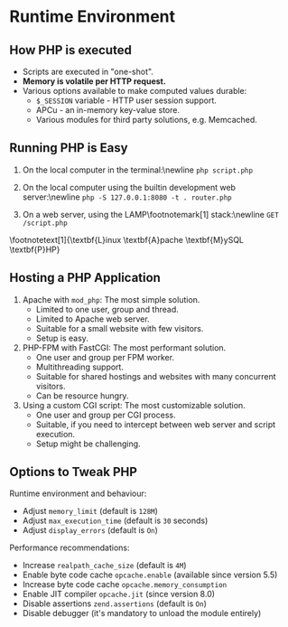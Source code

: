 # Runtime Environment

## How PHP is executed

* Scripts are executed in "one-shot".
* **Memory is volatile per HTTP request.**
* Various options available to make computed values durable:
    * `$_SESSION` variable - HTTP user session support.
    * APCu - an in-memory key-value store.
    * Various modules for third party solutions, e.g. Memcached.

## Running PHP is Easy

1. On the local computer in the terminal:\newline
   `php script.php`

2. On the local computer using the builtin development web server:\newline
   `php -S 127.0.0.1:8080 -t . router.php`

3. On a web server, using the LAMP\footnotemark[1] stack:\newline
   `GET /script.php`

\footnotetext[1]{\textbf{L}inux \textbf{A}pache \textbf{M}ySQL \textbf{P}HP}

## Hosting a PHP Application

1. Apache with `mod_php`: The most simple solution.
    * Limited to one user, group and thread.
    * Limited to Apache web server.
    * Suitable for a small website with few visitors.
    * Setup is easy.
2. PHP-FPM with FastCGI: The most performant solution.
    * One user and group per FPM worker.
    * Multithreading support.
    * Suitable for shared hostings and websites with many concurrent visitors.
    * Can be resource hungry.
3. Using a custom CGI script: The most customizable solution.
    * One user and group per CGI process.
    * Suitable, if you need to intercept between web server and script execution.
    * Setup might be challenging.

## Options to Tweak PHP

Runtime environment and behaviour:

* Adjust `memory_limit` (default is `128M`)
* Adjust `max_execution_time` (default is `30` seconds)
* Adjust `display_errors` (default is `On`)

Performance recommendations:

* Increase `realpath_cache_size` (default is `4M`)
* Enable byte code cache `opcache.enable` (available since version 5.5)
* Increase byte code cache `opcache.memory_consumption`
* Enable JIT compiler `opcache.jit` (since version 8.0)
* Disable assertions `zend.assertions` (default is `On`)
* Disable debugger (it's mandatory to unload the module entirely)
